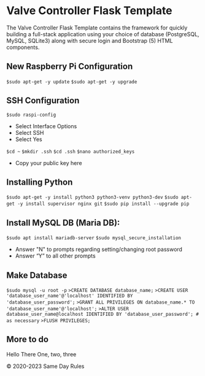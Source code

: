 # Valve Controller Flask Template

The Valve Controller Flask Template contains the framework for quickly building a full-stack application using your choice of
database (PostgreSQL, MySQL, SQLite3) along with secure login and Bootstrap (5) HTML components.

## New Raspberry Pi Configuration

`$sudo apt-get -y update`
`$sudo apt-get -y upgrade`

## SSH Configuration

`$sudo raspi-config`
- Select Interface Options
- Select SSH
- Select Yes

`$cd ~`
`$mkdir .ssh`
`$cd .ssh`
`$nano authorized_keys`
- Copy your public key here

## Installing Python

`$sudo apt-get -y install python3 python3-venv python3-dev`
`$sudo apt-get -y install supervisor nginx git`
`$sudo pip install --upgrade pip`

## Install MySQL DB (Maria DB):

`$sudo apt install mariadb-server`
`$sudo mysql_secure_installation`
- Answer "N" to prompts regarding setting/changing root password
- Answer “Y” to all other prompts

## Make Database
`$sudo mysql -u root -p`
`>CREATE DATABASE database_name;`
`>CREATE USER 'database_user_name'@'localhost' IDENTIFIED BY 'database_user_password';`
`>GRANT ALL PRIVILEGES ON database_name.* TO 'database_user_name'@'localhost';`
`>ALTER USER database_user_name@localhost IDENTIFIED BY 'database_user_password'; # as necessary`
`>FLUSH PRIVILEGES;`

## More to do
Hello
There
One, two, three

&copy; 2020-2023 Same Day Rules